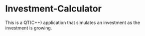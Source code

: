 # Investment-Calculator
This is a QT(C++) application that simulates an investment as the investment is growing.
